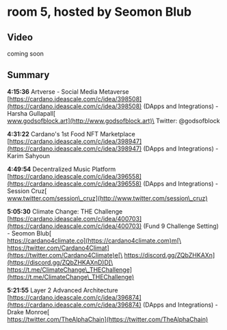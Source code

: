 # room 5, hosted by Seomon Blub

## Video

coming soon

## Summary

**4:15:36** Artverse - Social Media Metaverse [https://cardano.ideascale.com/c/idea/398508](https://cardano.ideascale.com/c/idea/398508) (DApps and Integrations) - Harsha Gullapall[\
www.godsofblock.art](http://www.godsofblock.art)\
Twitter: @godsofblock

**4:31:22** Cardano's 1st Food NFT Marketplace [https://cardano.ideascale.com/c/idea/398947](https://cardano.ideascale.com/c/idea/398947) (DApps and Integrations) - Karim Sahyoun

**4:49:54** Decentralized Music Platform [https://cardano.ideascale.com/c/idea/396558](https://cardano.ideascale.com/c/idea/396558) (DApps and Integrations) - Session Cruz[\
www.twitter.com/session\_cruz](http://www.twitter.com/session\_cruz)

**5:05:30** Climate Change: THE Challenge [https://cardano.ideascale.com/c/idea/400703](https://cardano.ideascale.com/c/idea/400703) (Fund 9 Challenge Setting) - Seomon Blub[\
https://cardano4climate.co](https://cardano4climate.com)m[\
https://twitter.com/Cardano4Climat](https://twitter.com/Cardano4Climate)e[\
https://discord.gg/ZQbZHKAXn](https://discord.gg/ZQbZHKAXnD)D[\
https://t.me/ClimateChange\_THEChallenge](https://t.me/ClimateChange\_THEChallenge)

**5:21:55** Layer 2 Advanced Architecture [https://cardano.ideascale.com/c/idea/396874](https://cardano.ideascale.com/c/idea/396874) (DApps and Integrations)  - Drake Monroe[\
https://twitter.com/TheAlphaChain](https://twitter.com/TheAlphaChain)

